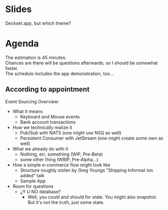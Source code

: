 # Slides

Deckset.app, but which theme?

# Agenda

The estimation is 45 minutes.  
Chances are there will be questions afterwards, so I should be somewhat faster.  
The schedule includes the app demonstration, too…

## According to appointment

Event Sourcing Overview:

- What it means
    - Keyboard and Mouse events
    - Bank account transactions
- How we technically realize it
    - Pub/Sub with NATS (one might use NSQ as well)
    - Persistent Consumer with JetStream (one might create some own as well)
- What we already do with it
    - Nothing, err, something (WIP, Pre-Beta)
    - some other thing (WRIP, Pre-Alpha…)
- How a simple e-commerce flow might look like
    - Structure roughly stolen by Greg Youngs "Shipping Informat ion added" talk
    - Sample App
- Room for questions
    - ¿Y U NO database?
    	- Well, you could and should for state. You might also snapshot. But it's not the truth, just some state.

